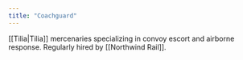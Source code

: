 ```yaml
---
title: "Coachguard"
---
```


[[Tilia|Tilia]] mercenaries specializing in convoy escort and airborne response. Regularly hired by [[Northwind Rail]].
